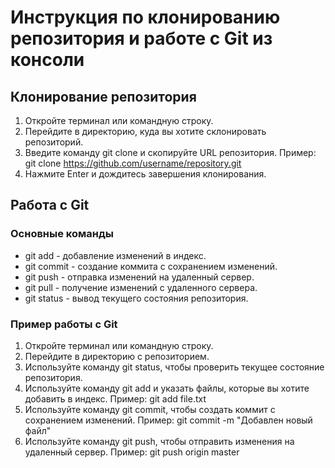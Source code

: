 # Инструкция по клонированию репозитория и работе с Git из консоли

## Клонирование репозитория

1. Откройте терминал или командную строку.
2. Перейдите в директорию, куда вы хотите склонировать репозиторий.
3. Введите команду git clone и скопируйте URL репозитория.
Пример: git clone https://github.com/username/repository.git
4. Нажмите Enter и дождитесь завершения клонирования.

## Работа с Git

### Основные команды

- git add - добавление изменений в индекс.
- git commit - создание коммита с сохранением изменений.
- git push - отправка изменений на удаленный сервер.
- git pull - получение изменений с удаленного сервера.
- git status - вывод текущего состояния репозитория.

### Пример работы с Git

1. Откройте терминал или командную строку.
2. Перейдите в директорию с репозиторием.
3. Используйте команду git status, чтобы проверить текущее состояние репозитория.
4. Используйте команду git add и указать файлы, которые вы хотите добавить в индекс.
Пример: git add file.txt
5. Используйте команду git commit, чтобы создать коммит с сохранением изменений.
Пример: git commit -m "Добавлен новый файл"
6. Используйте команду git push, чтобы отправить изменения на удаленный сервер.
Пример: git push origin master
